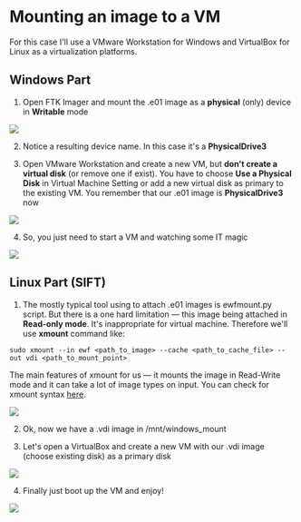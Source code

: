 # Mounting an image to a VM

 For this case I'll use a VMware Workstation for Windows and VirtualBox for Linux as a virtualization platforms.  
  
 ## Windows Part  
  
1. Open FTK Imager and mount the .e01 image as a **physical** \(only\) device in **Writable** mode  
  
![](https://habrastorage.org/webt/lb/c6/lv/lbc6lvyxg1ezhi-lvzhv4bw4_uq.gif)  
  
2. Notice a resulting device name. In this case it's a **PhysicalDrive3**  
  
3. Open VMware Workstation and create a new VM, but **don't create a virtual disk** \(or remove one if exist\). You have to choose **Use a Physical Disk** in Virtual Machine Setting or add a new virtual disk as primary to the existing VM. You remember that our .e01 image is **PhysicalDrive3** now  
  
![](https://habrastorage.org/webt/dp/4a/6f/dp4a6fqh_24o4ze2lbnv8xybvpi.gif)  
  
4. So, you just need to start a VM and watching some IT magic  
  
![](https://habrastorage.org/webt/tl/k8/ad/tlk8adlpbniuw69wvv5msg6pa_g.gif)  

## Linux Part \(SIFT\) 

1. The mostly typical tool using to attach .e01 images is ewfmount.py script. But there is a one hard limitation — this image being attached in **Read-only mode**. It's inappropriate for virtual machine. Therefore we'll use **xmount** command like:  


```text
sudo xmount --in ewf <path_to_image> --cache <path_to_cache_file> --out vdi <path_to_mount_point>
```

  
The main features of xmount for us — it mounts the image in Read-Write mode and it can take a lot of image types on input. You can check for xmount syntax [here](https://github.com/mika/xmount/blob/master/README).  
  
![](https://habrastorage.org/webt/cf/lt/p7/cfltp73nepf_wxuf5gcph_vif98.gif)  
  
2. Ok, now we have a .vdi image in /mnt/windows\_mount  
  
3. Let's open a VirtualBox and create a new VM with our .vdi image \(choose existing disk\) as a primary disk  
  
![](https://habrastorage.org/webt/l4/ly/fd/l4lyfdkcsloromsy4ilflmntqxi.gif)  
  
4. Finally just boot up the VM and enjoy!  
  
![](https://habrastorage.org/webt/df/5m/mc/df5mmcf7s2rotceezw8htzgs0ui.gif)

